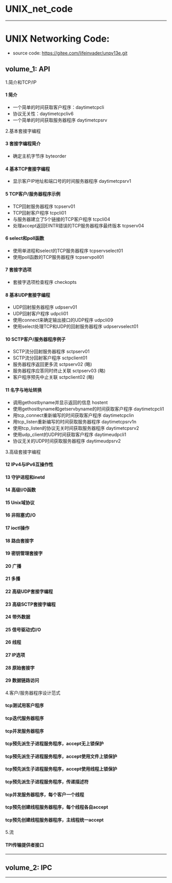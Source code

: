 # UNIX_net_code
---
# UNIX Networking Code:
- source code: https://gitee.com/lifeinvader/unpv13e.git

## volume_1: API
1.简介和TCP/IP
#### 1 简介
- 一个简单的时间获取客户程序：daytimetcpcli
- 协议无关性：daytimetcpcliv6
- 一个简单的时间获取服务器程序 daytimetcpsrv

2.基本套接字编程
#### 3 套接字编程简介
- 确定主机字节序 byteorder
#### 4 基本TCP套接字编程
- 显示客户IP地址和端口号的时间服务器程序 daytimetcpsrv1
#### 5 TCP客户/服务器程序示例
- TCP回射服务器程序 tcpserv01
- TCP回射客户程序   tcpcli01
- 与服务器建立了5个链接的TCP客户程序 tcpcli04
- 处理accept返回EINTR错误的TCP服务器程序最终版本 tcpserv04
#### 6 select和poll函数
- 使用单进程和select的TCP服务器程序 tcpservselect01
- 使用poll函数的TCP服务器程序 tcpservpoll01
#### 7 套接字选项
- 套接字选项检查程序 checkopts
#### 8 基本UDP套接字编程
- UDP回射服务器程序 udpserv01
- UDP回射客户程序 udpcli01
- 使用connect来确定输出接口的UDP程序 udpcli09
- 使用select处理TCP和UDP的回射服务器程序 udpservselect01
#### 10 SCTP客户/服务器程序例子
- SCTP流分回射服务器程序 sctpserv01
- SCTP流分回射客户程序 sctpclient01
- 服务器程序返回更多流 sctpserv02 (略)
- 服务器程序应答同时终止关联 sctpserv03 (略)
- 客户程序预先中止关联 sctpclient02 (略)
#### 11 名字与地址转换
- 调用gethostbyname并显示返回的信息 hostent
- 使用gethostbyname和getservbyname的时间获取客户程序 daytimetcpcli1
- 用tcp_connect重新编写的时间获取客户程序 daytimetcpclin
- 用tcp_listen重新编写的时间获取服务器程序 daytimetcpsrv1n
- 使用tcp_listen的协议无关时间获取服务器程序 daytimetcpsrv2
- 使用udp_client的UDP时间获取客户程序 daytimeudpcli1
- 协议无关的UDP时间获取服务器程序 daytimeudpsrv2

3.高级套接字编程
#### 12 IPv4与IPv6互操作性
#### 13 守护进程和inetd
#### 14 高级I/O函数
#### 15 Unix域协议
#### 16 非阻塞式I/O
#### 17 ioctl操作
#### 18 路由套接字
#### 19 密钥管理套接字
#### 20 广播
#### 21 多播
#### 22 高级UDP套接字编程
#### 23 高级SCTP套接字编程
#### 24 带外数据
#### 25 信号驱动式I/O
#### 26 线程
#### 27 IP选项
#### 28 原始套接字
#### 29 数据链路访问

4.客户/服务器程序设计范式
#### tcp测试用客户程序
#### tcp迭代服务器程序
#### tcp并发服务器程序
#### tcp预先派生子进程服务程序，accept无上锁保护
#### tcp预先派生子进程服务程序，accept使用文件上锁保护
#### tcp预先派生子进程服务程序，accept使用线程上锁保护
#### tcp预先派生子进程服务程序，传递描述符
#### tcp并发服务器程序，每个客户一个线程
#### tcp预先创建线程服务器程序，每个线程各自accept
#### tcp预先创建线程服务器程序，主线程统一accept

5.流
#### TPI传输提供者接口
---

## volume_2: IPC

---
